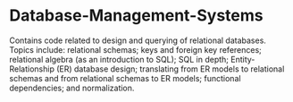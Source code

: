 # Database-Management-Systems

Contains code related to design and querying of relational databases. Topics include: relational schemas; keys and foreign key references; relational algebra (as an introduction to SQL); SQL in depth; Entity-Relationship (ER) database design; translating from ER models to relational schemas and from relational schemas to ER models; functional dependencies; and normalization. 
